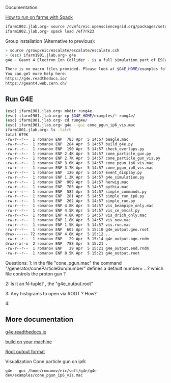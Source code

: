 Documentation:

[How to run on farms with Spack](https://escalate.readthedocs.io/en/latest/300_farms.html)


```sh
ifarm1802.jlab.org> source /cvmfs/eic.opensciencegrid.org/packages/setup-env.csh 
ifarm1802.jlab.org> spack load /ef7rk23
```

Group installation (Alternative to previous):

```sh
> source /group/eic/escalate/escalate/escalate.csh
> (esc) ifarm1901.jlab.org> g4e
g4e - Geant 4 Electron Ion Collider - is a full simulation part of ESCalate framework.

There is no macro files provided. Please look at $G4E_HOME/examples folder macros examples or how to run g4e from python
You can get more help here: 
https://g4e.readthedocs.io/
https://geant4.web.cern.ch/

```

## Run G4E

```sh
(esc) ifarm1901.jlab.org> mkdir rung4e
(esc) ifarm1901.jlab.org> cp $G4E_HOME/examples/* rung4e/
(esc) ifarm1901.jlab.org> cd rung4e/
(esc) ifarm1901.jlab.org> g4e --gui cone_pgun_ip6_vis.mac
ifarm1801.jlab.org> ls -latrh
total 679K
-rw-r--r--  1 romanov ENP  783 Apr  5 14:57 beagle.mac
-rw-r--r--  1 romanov ENP  284 Apr  5 14:57 build_g4e.py
-rw-r--r--  1 romanov ENP  190 Apr  5 14:57 check_overlaps.py
-rw-r--r--  1 romanov ENP 2.4K Apr  5 14:57 cone_particle_gun.py
-rw-r--r--  1 romanov ENP 2.7K Apr  5 14:57 cone_particle_gun_vis.py
-rw-r--r--  1 romanov ENP 3.6K Apr  5 14:57 cone_pgun_ip6_vis.mac
-rw-r--r--  1 romanov ENP 3.7K Apr  5 14:57 cone_pgun_ip8_vis.mac
-rw-r--r--  1 romanov ENP  120 Apr  5 14:57 event_display.py
-rw-r--r--  1 romanov ENP 1.3K Apr  5 14:57 g4e_simulation.py
-rw-r--r--  1 romanov ENP  909 Apr  5 14:57 herwig.mac
-rw-r--r--  1 romanov ENP  705 Apr  5 14:57 pythia.mac
-rw-r--r--  1 romanov ENP  582 Apr  5 14:57 simple_commands.py
-rw-r--r--  1 romanov ENP  281 Apr  5 14:57 simple_run_ip8.py
-rw-r--r--  1 romanov ENP  262 Apr  5 14:57 simple_run.py
-rw-r--r--  1 romanov ENP 4.8K Apr  5 14:57 vis_beampipe_only.mac
-rw-r--r--  1 romanov ENP 4.5K Apr  5 14:57 vis_ce_emcal.py
-rw-r--r--  1 romanov ENP 4.8K Apr  5 14:57 vis_drich_only.mac
-rw-r--r--  1 romanov ENP 1.8K Apr  5 14:57 vis_new.mac
-rw-r--r--  1 romanov ENP 1.5K Apr  5 14:57 vis.run.mac
-rw-r--r--  1 romanov ENP  602 Apr  5 15:10 g4e_output.geo.root
drwx------ 72 romanov ENP 4.0K Apr  5 15:12 ..
-rw-r--r--  1 romanov ENP   29 Apr  5 15:14 g4e_output.bgn.rndm
drwxr-xr-x  2 romanov ENP  788 Apr  5 15:21 .
-rw-r--r--  1 romanov ENP   29 Apr  5 15:21 g4e_output.end.rndm
-rw-r--r--  1 romanov ENP 8.5K Apr  5 15:21 g4e_output.root
```
Questions:
1: in the file   "cone_pgun.mac"  the command "/generator/coneParticleGun/number" defines a default number= ...?
   which file controls the proton gun ? 
   
2: Is it an  N-tuple?  , the    "g4e_output.root"

3: Any histigrams to open via ROOT ? How?

4:


## More documentation

[g4e.readthedocs.io](g4e.readthedocs.io)

[build on your machine](https://escalate.readthedocs.io/projects/g4e/en/latest/01_install.html#cmake-build)

[Root output format](https://escalate.readthedocs.io/projects/g4e/en/latest/root_output.html)

Visualization Cone particle gun on ip6:

```
g4e --gui /home/romanov/eic/soft/g4e/g4e-dev/examples/cone_pgun_ip6_vis.mac
```
